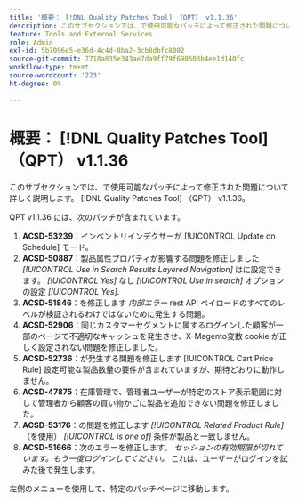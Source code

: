 ```yaml
---
title: '概要： [!DNL Quality Patches Tool] （QPT） v1.1.36'
description: このサブセクションでは、で使用可能なパッチによって修正された問題について詳しく説明します。 [!DNL Quality Patches Tool] （QPT） v1.1.36。
feature: Tools and External Services
role: Admin
exl-id: 5b7096e5-e36d-4c4d-8ba2-3cb8dbfc8002
source-git-commit: 7718a835e343ae7da9ff79f690503b4ee1d140fc
workflow-type: tm+mt
source-wordcount: '223'
ht-degree: 0%

---
```


# 概要： [!DNL Quality Patches Tool] （QPT） v1.1.36

このサブセクションでは、で使用可能なパッチによって修正された問題について詳しく説明します。 [!DNL Quality Patches Tool] （QPT） v1.1.36。

QPT v1.1.36 には、次のパッチが含まれています。

1. **ACSD-53239**：インベントリインデクサーが [!UICONTROL Update on Schedule] モード。
1. **ACSD-50887**：製品属性プロパティが影響する問題を修正しました *[!UICONTROL Use in Search Results Layered Navigation]* はに設定できます。 *[!UICONTROL Yes]* なし *[!UICONTROL Use in search]* オプションの設定 *[!UICONTROL Yes]*.
1. **ACSD-51846**：を修正します *内部エラー* rest API ペイロードのすべてのレベルが検証されるわけではないために発生する問題。
1. **ACSD-52906**：同じカスタマーセグメントに属するログインした顧客が一部のページで不適切なキャッシュを発生させ、X-Magento変数 cookie が正しく設定されない問題を修正しました。
1. **ACSD-52736**：が発生する問題を修正します [!UICONTROL Cart Price Rule] 設定可能な製品数量の要件が含まれていますが、期待どおりに動作しません。
1. **ACSD-47875**：在庫管理で、管理者ユーザーが特定のストア表示範囲に対して管理者から顧客の買い物かごに製品を追加できない問題を修正しました。
1. **ACSD-53176**：の問題を修正します *[!UICONTROL Related Product Rule]* （を使用） *[!UICONTROL is one of]* 条件が製品と一致しません。
1. **ACSD-51666**：次のエラーを修正します。 *セッションの有効期限が切れています。もう一度ログインしてください。* これは、ユーザーがログインを試みた後で発生します。

左側のメニューを使用して、特定のパッチページに移動します。
